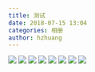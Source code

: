 ```yaml
---
title: 测试
date: 2018-07-15 13:04
categories: 相册
author: hzhuang
---
```


![](https://web-storage-1257894433.cos.ap-shanghai.myqcloud.com/holdyourhand/IMG_20181002_124039.jpg)
![](https://web-storage-1257894433.cos.ap-shanghai.myqcloud.com/holdyourhand/IMG_20181002_125240.jpg)
![](https://web-storage-1257894433.cos.ap-shanghai.myqcloud.com/holdyourhand/WechatIMG312.jpeg)
![](http://7xp83s.com1.z0.glb.clouddn.com/dingtaifeng2.jpg)
![](http://7xp83s.com1.z0.glb.clouddn.com/dingtaifeng3.jpg)
![](http://7xp83s.com1.z0.glb.clouddn.com/bishengke1.jpg)
![](http://7xp83s.com1.z0.glb.clouddn.com/bishengke2.jpg)
![](http://7xp83s.com1.z0.glb.clouddn.com/us1.jpg)